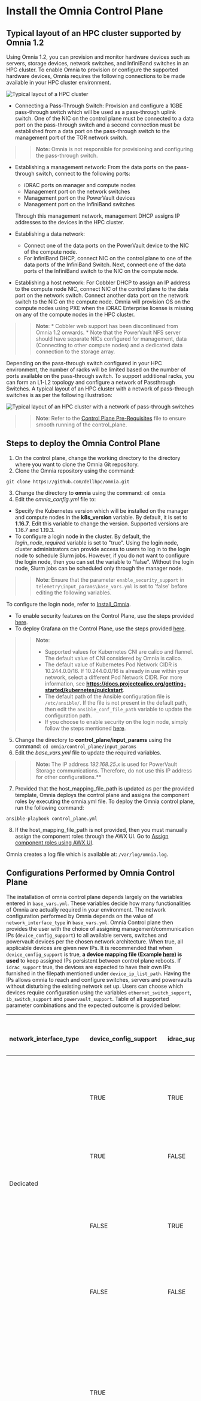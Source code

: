 # Install the Omnia Control Plane

## Typical layout of an HPC cluster supported by Omnia 1.2
Using Omnia 1.2, you can provision and monitor hardware devices such as servers, storage devices, network switches, and InfiniBand switches in an HPC cluster. To enable Omnia to provision or configure the supported hardware devices, Omnia requires the following connections to be made available in your HPC cluster environment. 

![Typical layout of a HPC cluster](../images/Omnia_Architecture.png)

* Connecting a Pass-Through Switch: Provision and configure a 1GBE pass-through switch which will be used as a pass-through uplink switch. One of the NIC on the control plane must be connected to a data port on the pass-through switch and a second connection must be established from a data port on the pass-through switch to the management port of the TOR network switch.  
>> **Note:**  Omnia is not responsible for provisioning and configuring the pass-through switch.
* Establishing a management network: From the data ports on the pass-through switch, connect to the following ports:
	* iDRAC ports on manager and compute nodes
	* Management port on the network switches
	* Management port on the PowerVault devices
	* Management port on the InfiniBand switches  

  Through this management network, management DHCP assigns IP addresses to the devices in the HPC cluster. 
* Establishing a data network: 
	* Connect one of the data ports on the PowerVault device to the NIC of the compute node. 
	* For InfiniBand DHCP, connect NIC on the control plane to one of the data ports of the InfiniBand Switch. Next, connect one of the data ports of the InfiniBand switch to the NIC on the compute node. 
* Establishing a host network: For Cobbler DHCP to assign an IP address to the compute node NIC, connect NIC of the control plane to the data port on the network switch. Connect another data port on the network switch to the NIC on the compute node. Omnia will provision OS on the compute nodes using PXE when the iDRAC Enterprise license is missing on any of the compute nodes in the HPC cluster.

>> __Note__:
	* Cobbler web support has been discontinued from Omnia 1.2 onwards.
	* Note that the PowerVault NFS server should have separate NICs configured for management, data (Connecting to other compute nodes) and a dedicated data connection to the storage array.

Depending on the pass-through switch configured in your HPC environment, the number of racks will be limited based on the number of ports available on the pass-through switch. To support additional racks, you can form an L1-L2 topology and configure a network of Passthrough Switches. A typical layout of an HPC cluster with a network of pass-through switches is as per the following illustration:  

![Typical layout of an HPC cluster with a network of pass-through switches](../images/Omnia_NetworkConfig_Inet.png)

>>__Note__: Refer to the [Control Plane Pre-Requisites](../PreRequisites/Control_Plane_PreReqs.md) file to ensure smooth running of the control_plane.

## Steps to deploy the Omnia Control Plane

1. On the control plane, change the working directory to the directory where you want to clone the Omnia Git repository.
2. Clone the Omnia repository using the command:
``` 
git clone https://github.com/dellhpc/omnia.git 
```
<!---
From release branch: 
``` 
git clone -b release https://github.com/dellhpc/omnia.git 
```-->
3. Change the directory to **omnia** using the command: `cd omnia`
4. Edit the *omnia_config.yml* file to:
* Specify the Kubernetes version which will be installed on the manager and compute nodes in the **k8s_version** variable. By default, it is set to **1.16.7**. Edit this variable to change the version. Supported versions are 1.16.7 and 1.19.3.
* To configure a login node in the cluster. By default, the *login_node_required* variable is set to "true". Using the login node, cluster administrators can provide access to users to log in to the login node to schedule Slurm jobs. However, if you do not want to configure the login node, then you can set the variable to "false". Without the login node, Slurm jobs can be scheduled only through the manager node.

>> __Note__: Ensure that the parameter `enable_security_support` in `telemetry\input_params\base_vars.yml` is set to 'false' before editing the following variables.

To configure the login node, refer to [Install_Omnia](INSTALL_OMNIA_CLI.md).
* To enable security features on the Control Plane, use the steps provided [here](../Security/ENABLE_SECURITY_CONTROL_PLANE.md).
* To deploy Grafana on the Control Plane, use the steps provided [here](../Telemetry_Visualization/TELEMETRY.md).

>> **Note**:
>> * Supported values for Kubernetes CNI are calico and flannel. The default value of CNI considered by Omnia is calico.	
>> * The default value of Kubernetes Pod Network CIDR is 10.244.0.0/16. If 10.244.0.0/16 is already in use within your network, select a different Pod Network CIDR. For more information, see __https://docs.projectcalico.org/getting-started/kubernetes/quickstart__.  
>> * The default path of the Ansible configuration file is `/etc/ansible/`. If the file is not present in the default path, then edit the `ansible_conf_file_path` variable to update the configuration path.
>> * If you choose to enable security on the login node, simply follow the steps mentioned [here](../Security/ENABLE_SECURITY_LOGIN_NODE.md).


5. Change the directory to **control_plane/input_params** using the command: `cd omnia/control_plane/input_params`
6. Edit the *base_vars.yml* file to update the required variables.
>> **Note:** The IP address *192.168.25.x* is used for PowerVault Storage communications. Therefore, do not use this IP address for other configurations.**  
 
7. Provided that the host_mapping_file_path is updated as per the provided template, Omnia deploys the control plane and assigns the component roles by executing the omnia.yml file.  To deploy the Omnia control plane, run the following command: 
```
ansible-playbook control_plane.yml
```  
8. If the host_mapping_file_path is not provided, then you must manually assign the component roles through the AWX UI. Go to [Assign component roles using AWX UI](USING_AWX_PLAYBOOKS.md#assign-component-roles-using-awx-ui).

Omnia creates a log file which is available at: `/var/log/omnia.log`.  


## Configurations Performed by Omnia Control Plane
The installation of omnia control plane depends largely on the variables entered in `base_vars.yml`. These variables decide how many functionalities of Omnia are actually required in your environment.
The network configuration performed by Omnia depends on the value of `network_interface_type` in `base_vars.yml`. Omnia Control plane then provides the user with the choice of assigning management/communication IPs (`device_config_support`) to all available servers, switches and powervault devices per the chosen network architecture. When true, all applicable devices are given new IPs. It is recommended that when `device_config_support` is true, __a device mapping file (Example [here](../../examples/mapping_device_file.csv)) is used__ to keep assigned IPs persistent between control plane reboots. If `idrac_support` true, the devices are expected to have their own IPs furnished in the filepath mentioned under `device_ip_list_path`. Having the IPs allows omnia to reach and configure switches, servers and powervaults without disturbing the existing network set up. Users can choose which devices require configuration using the variables `ethernet_switch_support`, `ib_switch_support` and `powervault_support`. Table of all supported parameter combinations and the expected outcome is provided below:
<table>
<thead>
  <tr>
    <th>&nbsp;&nbsp;&nbsp;<br>network_interface_type&nbsp;&nbsp;&nbsp;</th>
    <th>&nbsp;&nbsp;&nbsp;<br>device_config_support&nbsp;&nbsp;&nbsp;</th>
    <th>&nbsp;&nbsp;&nbsp;<br>idrac_support&nbsp;&nbsp;&nbsp;</th>
    <th>&nbsp;&nbsp;&nbsp;<br>Outcome&nbsp;&nbsp;&nbsp;</th>
    <th>&nbsp;&nbsp;&nbsp;<br>One Touch Config Support&nbsp;&nbsp;&nbsp;</th>
  </tr>
</thead>
<tbody>
  <tr>
    <td rowspan="4">&nbsp;&nbsp;&nbsp;<br>Dedicated&nbsp;&nbsp;&nbsp;</td>
    <td>&nbsp;&nbsp;&nbsp;<br>TRUE&nbsp;&nbsp;&nbsp;</td>
    <td>&nbsp;&nbsp;&nbsp;<br>TRUE&nbsp;&nbsp;&nbsp;</td>
    <td>&nbsp;&nbsp;&nbsp;<br>Omnia will assign IPs to all the&nbsp;&nbsp;&nbsp;management ports of the different devices. iDRAC and PXE provisioning is&nbsp;&nbsp;&nbsp;supported. Here, ethernet, InfiniBand and powervault configurations are&nbsp;&nbsp;&nbsp;supported.&nbsp;&nbsp;&nbsp;</td>
    <td>&nbsp;&nbsp;&nbsp;<br>Yes&nbsp;&nbsp;&nbsp;</td>
  </tr>
  <tr>
    <td>&nbsp;&nbsp;&nbsp;<br>TRUE&nbsp;&nbsp;&nbsp;</td>
    <td>&nbsp;&nbsp;&nbsp;<br>FALSE&nbsp;&nbsp;&nbsp;</td>
    <td>&nbsp;&nbsp;&nbsp;<br>An assert failure on&nbsp;&nbsp;&nbsp;control_plane_common will manifest and Omnia Control Plane will fail.&nbsp;&nbsp;&nbsp;</td>
    <td>&nbsp;&nbsp;&nbsp;<br>No&nbsp;&nbsp;&nbsp;</td>
  </tr>
  <tr>
    <td>&nbsp;&nbsp;&nbsp;<br>FALSE&nbsp;&nbsp;&nbsp;</td>
    <td>&nbsp;&nbsp;&nbsp;<br>TRUE&nbsp;&nbsp;&nbsp;</td>
    <td>&nbsp;&nbsp;&nbsp;<br>Assuming the device_ip_list is&nbsp;&nbsp;&nbsp;populated, mgmt_container will not be used to assign the IPs to all the mgmt&nbsp;&nbsp;&nbsp;ports as a device_ip_list indicates that IP assignment is&nbsp;&nbsp;&nbsp;already done. However, ethernet, InfiniBand, powervault configurations are&nbsp;&nbsp;&nbsp;supported.&nbsp;&nbsp;&nbsp;</td>
    <td>&nbsp;&nbsp;&nbsp;<br>Yes&nbsp;&nbsp;&nbsp;</td>
  </tr>
  <tr>
    <td>&nbsp;&nbsp;&nbsp;<br>FALSE&nbsp;&nbsp;&nbsp;</td>
    <td>&nbsp;&nbsp;&nbsp;<br>FALSE&nbsp;&nbsp;&nbsp;</td>
    <td>&nbsp;&nbsp;&nbsp;<br>No IPs will be assigned by&nbsp;&nbsp;&nbsp;Omnia. Provisioning will only be through PXE.&nbsp;&nbsp;&nbsp;</td>
    <td>&nbsp;&nbsp;&nbsp;<br>No&nbsp;&nbsp;&nbsp;</td>
  </tr>
  <tr>
    <td rowspan="4">&nbsp;&nbsp;&nbsp;<br>lom&nbsp;&nbsp;&nbsp;</td>
    <td rowspan="2">&nbsp;&nbsp;&nbsp;<br>TRUE&nbsp;&nbsp;&nbsp;</td>
    <td rowspan="4">&nbsp;&nbsp;&nbsp;<br>TRUE&nbsp;&nbsp;&nbsp;</td>
    <td>&nbsp;&nbsp;&nbsp;<br>When roce_nic_ip is populated,&nbsp;&nbsp;&nbsp;Omnia will assign IPs to both the management and data ports. Cobbler/pxe&nbsp;&nbsp;&nbsp;provisioning will be done via the `roce_network_nic`.&nbsp;&nbsp;&nbsp;</td>
    <td>&nbsp;&nbsp;&nbsp;<br>Yes&nbsp;&nbsp;&nbsp;</td>
  </tr>
  <tr>
    <td>&nbsp;&nbsp;&nbsp;<br>When roce_nic_ip is not&nbsp;&nbsp;&nbsp;populated,  the cobbler container will be used to assign IPs to both the&nbsp;&nbsp;&nbsp;iDRAC management port and the data ports. Both iDRAC and pxe mode of&nbsp;&nbsp;&nbsp;provisioning are supported. Here, ethernet, InfiniBand and powervault&nbsp;&nbsp;&nbsp;configurations are not supported.&nbsp;&nbsp;&nbsp;</td>
    <td>&nbsp;&nbsp;&nbsp;<br>No&nbsp;&nbsp;&nbsp;</td>
  </tr>
  <tr>
    <td rowspan="2">&nbsp;&nbsp;&nbsp;<br>FALSE&nbsp;&nbsp;&nbsp;</td>
    <td>&nbsp;&nbsp;&nbsp;<br>When roce_nic_ip is populated,&nbsp;&nbsp;&nbsp;management network container will come up, and it will be used to assign the&nbsp;&nbsp;&nbsp;management and data port IPs. This only will provide internet connection, if&nbsp;&nbsp;&nbsp;DNS settings are filled in base_vars.yml. <br>&nbsp;&nbsp;&nbsp;<br>Along with this , Cobbler PXE provisioning will be done&nbsp;&nbsp;&nbsp;over the high speed  data path or roce.&nbsp;&nbsp;&nbsp;</td>
    <td>&nbsp;&nbsp;&nbsp;<br>No&nbsp;&nbsp;&nbsp;</td>
  </tr>
  <tr>
    <td>&nbsp;&nbsp;&nbsp;<br>When roce_nic_ip is not&nbsp;&nbsp;&nbsp;populated, cobbler container will come up and will be responsible for&nbsp;&nbsp;&nbsp;mgmt. and data IP assignment as well as for providing the DNS configurations(&nbsp;&nbsp;&nbsp;if the parameters are given)&nbsp;&nbsp;&nbsp;</td>
    <td>&nbsp;&nbsp;&nbsp;<br>No&nbsp;&nbsp;&nbsp;</td>
  </tr>
</tbody>
</table>

>> __Note:__
* When `network interface` type is `lom`, `idrac_support` is assumed to be true irrespective of user input.
* Despite the value of `mgmt_network_nic` and `host_network_nic` being the same in LOM environments, the IPs assigned for management and data should not be in the same range. The start and end values of the management IP range and the host IP range cannot be the same.

Once all network configuration is complete, Omnia uses AWX to integrate a centralized log system, receive live updates of running jobs, scheduled jobs, etc. AWX can also be used to assign component roles, install kuberenetes, JupyterHub, Kubeflow, Slurm, Prometheus and Grafana.



Once all network configuration is complete, Omnia uses AWX to integrate a centralized log system, receive live updates of running jobs, scheduled jobs, etc. AWX can also be used to assign component roles, install kuberenetes, JupyterHub, Kubeflow, Slurm, Prometheus and Grafana.

## Credentials used by Omnia

The file `login_vars.yml` is populated with all credentials used by Omnia to deploy services.

If you want to view or edit the *login_vars.yml* file, run the following commands:
1. `cd input_params`
2. `ansible-vault view login_vars.yml --vault-password-file .login_vault_key` or `ansible-vault edit login_vars.yml --vault-password-file .login_vault_key`.

>> **Note**: It is suggested that you use the ansible-vault view or edit commands and that you do not use the ansible-vault decrypt or encrypt commands. If you have used the ansible-vault decrypt or encrypt commands, provide 644 permission to *login_vars.yml*.

## Default Ansible AWX configurations  
* The role used to deploy AWX within the *control_plane.yml* file: *webui_awx*.  
* All the pods are deployed in the specific namespace: *awx*.  
* The AWX reference source code repository: https://github.com/ansible/awx.git 

Omnia performs the following configurations on AWX:
* The organization's name is set to **DellEMC**.
* The project name is set to **omnia** which is the playbook's directory for the templates.
* For networking switches, InfiniBand switches, iDRAC, and PowerVault Storage, four inventories are available- **ethernet_inventory**, **infiniband_inventory**, **idrac_inventory**, **provisioned_idrac_inventory**, and **powervault_me4_inventory**.
* IP addresses of the hosts are stored in **node_inventory**.
* The device credentials are stored in **idrac_credential**, **ethernet_credential**, **infiniband_credential**, and **powervault_me4_credential**. The **node_credential** stores the credentials of nodes in the cluster. 
* Four groups are created under **node_inventory**-manager, compute, login, and nfs. All nodes in the inventory are to be added to these groups from the AWX UI by the user.
* iDRAC, networking switches, InfiniBand switches, and PowerVault storage devices can be configured using the respective templates: **idrac_template**, **ethernet_template**, **infiniband_template**, and **powervault_me4_template**. **deploy_omnia_template** is used to deploy Kubernetes and Slurm on the compute nodes. 
* Schedules are created for the **node_inventory_job** (every **60 minutes**) and the **device_inventory_job** (**once daily**) to dynamically retrieve and update node and device details to AWX. These jobs can also be run manually (node_inventory_job, device_inventory_job) if required.

>> **Note**: The AWX configurations are automatically performed by Omnia, and Dell Technologies recommends that you do not change the default configurations that are provided by Omnia as the functionality may be impacted.  

The AWX UI can be used to run playbooks such as `omnia.yml`. To set up red hat subscription, Slurm, Kubernetes, JupyterHub , configure devices etc, check out [Using AWX Playbooks](USING_AWX_PLAYBOOKS.md).


## Creating a new cluster 
From Omnia 1.2, the cobbler container OS will follow the OS on the control plane but will deploy multiple OS's based on the `provision_os` value in `base_vars.yml`.

 * When creating a new cluster, ensure that the iDRAC state is not PXE.
 * On adding the cluster, run the iDRAC template before running `control_plane.yml`
 * If the new cluster is to run on a different OS than the previous cluster, update the parameters `provision_os` and `iso_file_path` in `base_vars.yml`. Then run `control_plane.yml` 
 
>> Example: In a scenario where the user wishes to deploy LEAP and Rocky on their multiple servers, below are the steps they would use:
>> 1. Set `provision_os` to leap and `iso_file_path` to `/root/openSUSE-Leap-15.3-DVD-x86_64-Current.iso`.
>> 2. Run `control_plane.yml` to provision leap and create a profile called `leap-x86_64` in the cobbler container.
>> 3. Set `provision_os` to rocky and `iso_file_path` to `/root/Rocky-8.x-x86_64-minimal.iso`.
>> 4. Run `control_plane.yml` to provision rocky and create a profile called `rocky-x86_64` in the cobbler container.


>> __Note:__ All compute nodes in a cluster must run the same OS. 

